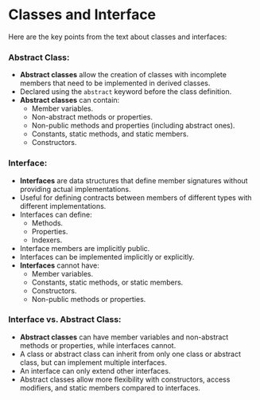 # Classes and Interface

Here are the key points from the text about classes and interfaces:

### Abstract Class:
- **Abstract classes** allow the creation of classes with incomplete members that need to be implemented in derived classes.
- Declared using the `abstract` keyword before the class definition.
- **Abstract classes** can contain:
  - Member variables.
  - Non-abstract methods or properties.
  - Non-public methods and properties (including abstract ones).
  - Constants, static methods, and static members.
  - Constructors.

### Interface:
- **Interfaces** are data structures that define member signatures without providing actual implementations.
- Useful for defining contracts between members of different types with different implementations.
- Interfaces can define:
  - Methods.
  - Properties.
  - Indexers.
- Interface members are implicitly public.
- Interfaces can be implemented implicitly or explicitly.
- **Interfaces** cannot have:
  - Member variables.
  - Constants, static methods, or static members.
  - Constructors.
  - Non-public methods or properties.

### Interface vs. Abstract Class:
- **Abstract classes** can have member variables and non-abstract methods or properties, while interfaces cannot.
- A class or abstract class can inherit from only one class or abstract class, but can implement multiple interfaces.
- An interface can only extend other interfaces.
- Abstract classes allow more flexibility with constructors, access modifiers, and static members compared to interfaces.